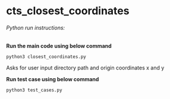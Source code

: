 # cts_closest_coordinates

###### Python run instructions:

**Run the main code using below command**

    python3 closest_coordinates.py

Asks for user input directory path and origin coordinates x and y

**Run test case using below command**

    python3 test_cases.py
